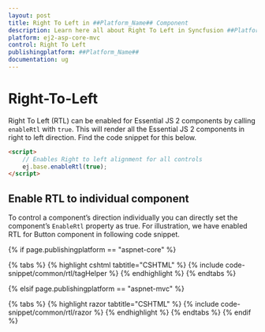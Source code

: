 ```yaml
---
layout: post
title: Right To Left in ##Platform_Name## Component
description: Learn here all about Right To Left in Syncfusion ##Platform_Name## component of Syncfusion Essential JS 2 and more.
platform: ej2-asp-core-mvc
control: Right To Left
publishingplatform: ##Platform_Name##
documentation: ug
---
```


# Right-To-Left

Right To Left (RTL) can be enabled for Essential JS 2 components by calling `enableRtl` with `true`. This will render all the Essential JS 2 components in right to left direction. Find the code snippet for this below.

```html
<script>
    // Enables Right to left alignment for all controls
    ej.base.enableRtl(true);
</script>
```

## Enable RTL to individual component

To control a component’s direction individually you can directly set the component’s `EnableRtl` property as true. For illustration, we have enabled RTL for Button component in following code snippet.

{% if page.publishingplatform == "aspnet-core" %}

{% tabs %}
{% highlight cshtml tabtitle="CSHTML" %}
{% include code-snippet/common/rtl/tagHelper %}
{% endhighlight %}
{% endtabs %}

{% elsif page.publishingplatform == "aspnet-mvc" %}

{% tabs %}
{% highlight razor tabtitle="CSHTML" %}
{% include code-snippet/common/rtl/razor %}
{% endhighlight %}
{% endtabs %}
{% endif %}

